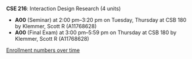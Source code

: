 **CSE 216**: Interaction Design Research (4 units)

- **A00** (Seminar) at 2:00 pm–3:20 pm on Tuesday, Thursday at CSB 180 by Klemmer, Scott R (A11768628)
- **A00** (Final Exam) at 3:00 pm–5:59 pm on Thursday at CSB 180 by Klemmer, Scott R (A11768628)

[Enrollment numbers over time](./CSE216.tsv)
